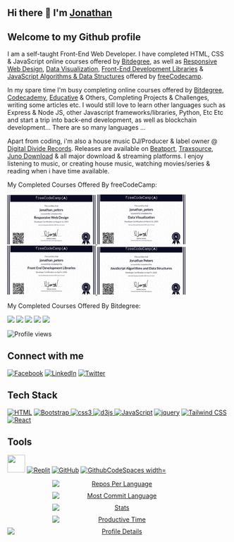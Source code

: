 ## Hi there 👋 I'm [Jonathan](https://qms85.github.io/MyPortfolio/) 
## Welcome to my Github profile

I am a self-taught Front-End Web Developer.
I have completed HTML, CSS & JavaScript online courses offered by [Bitdegree](https://www.bitdegree.org/courses/user/djjonnas/profile), as well as [Responsive Web Design](https://www.freecodecamp.org/certification/Jonathan_Peters/responsive-web-design), [Data Visualization](https://www.freecodecamp.org/certification/Jonathan_Peters/data-visualization),  [Front-End Development Libraries](https://www.freecodecamp.org/certification/Jonathan_Peters/front-end-development-libraries) & [JavaScript Algorithms & Data Structures](https://www.freecodecamp.org/certification/Jonathan_Peters/javascript-algorithms-and-data-structures-v8) offered by [freeCodecamp](https://www.freecodecamp.org/learn/).

In my spare time I'm busy completing online courses offered by [Bitdegree](https://www.bitdegree.org/courses/), [Codecademy](https://www.codecademy.com/), [Educative](https://www.educative.io/) & Others, Completing Projects & Challenges, writing some articles etc.
I would still love to learn other languages such as Express & Node JS, other Javascript frameworks/libraries, Python, Etc Etc and start a trip into back-end development, as well as blockchain development... There are so many languages ...

Apart from coding, i'm also a house music DJ/Producer & label owner @ [Digital Divide Records](https://digitaldividerecords-pty-ltd.github.io/DigitalDivideRecords/). Releases are available on [Beatport](https://www.beatport.com/label/digital-divide-records/100802), [Traxsource](https://www.traxsource.com/label/62753/), [Juno Download](https://www.junodownload.com/labels/Digital+Divide/) & all major download & streaming platforms.
I enjoy listening to music, or creating house music, watching movies/series & reading when i have time available.

My Completed Courses Offered By freeCodeCamp:

<a href="https://www.freecodecamp.org/certification/Jonathan_Peters/responsive-web-design">
<img src="./free1.png" alt="Responsive Web Design" width="200"/>
</a>
<a href="https://www.freecodecamp.org/certification/Jonathan_Peters/data-visualization">
<img src="./free2.png" alt="Data Visualization" width="200"/>
</a>
<a href="https://www.freecodecamp.org/certification/Jonathan_Peters/front-end-development-libraries">
<img src="./free3.png" alt="Front-End-Development-libraries" width="200"/>
</a>
<a href="https://www.freecodecamp.org/certification/Jonathan_Peters/javascript-algorithms-and-data-structures-v8">
<img src="free4.png" alt="JavaScript-Algorithms-And-Data-Structures" width="200"/>
</a>



My Completed Courses Offered By Bitdegree:


<img src="https://github.com/user-attachments/assets/be514097-5b73-4f73-9cfd-6fe565a87d61" width="200">
<img src="https://github.com/user-attachments/assets/641b9e92-c5eb-4a91-b3d1-fbfd4e622231" width="200">
<img src="https://github.com/user-attachments/assets/bc45719d-3444-41c6-bba1-e30f079d1739" width="200">
<img src="https://github.com/user-attachments/assets/771d59b9-a1e5-432b-a1d7-e2e54699d87e" width="200">
<img src="https://github.com/user-attachments/assets/aae7c9a7-a0ef-4f8e-8621-92cc54d5934f" width="200">



![Profile views](https://komarev.com/ghpvc/?username=QMS85&color=blue)




## Connect with me

<p align="left">
  <a href="https://www.facebook.com/2jonathanpeters" target="blank"><img src="https://cdn.jsdelivr.net/gh/devicons/devicon@latest/icons/facebook/facebook-original.svg" alt="Facebook" height="30" width="30"/></a>
  <a href="https://linkedin.com/in/2jonathanpeters" target="blank"><img src="https://cdn.jsdelivr.net/gh/devicons/devicon@latest/icons/linkedin/linkedin-original.svg" alt="LinkedIn" height="30" width="30"/></a>
  <a href="https://twitter.com/DJJonnas85" target="blank"> <img src="https://cdn.jsdelivr.net/gh/devicons/devicon@latest/icons/twitter/twitter-original.svg" alt="Twitter" height="30" width="30"/></a>
</p>

## Tech Stack

<p align="left">
  <a href="https://developer.mozilla.org/en-US/docs/Web/HTML" target="_blank"><img src="https://cdn.jsdelivr.net/gh/devicons/devicon@latest/icons/html5/html5-plain-wordmark.svg" alt="HTML" width="40" height="40"/></a>
  <a href="https://getbootstrap.com" target="_blank"><img src="https://cdn.jsdelivr.net/gh/devicons/devicon@latest/icons/bootstrap/bootstrap-original-wordmark.svg" alt="Bootstrap" width="40" height="40"/> </a>
<a href="https://developer.mozilla.org/en-US/docs/Web/CSS" target="_blank"><img src="https://cdn.jsdelivr.net/gh/devicons/devicon@latest/icons/css3/css3-plain-wordmark.svg" alt="css3" width="40" height="40"/>
  <a href="#"><img src="https://cdn.jsdelivr.net/gh/devicons/devicon@latest/icons/d3js/d3js-original.svg" alt="d3js" width="40" height="40"/>
  <a href="https://developer.mozilla.org/en-US/docs/Web/JavaScript" target="_blank"><img src="https://cdn.jsdelivr.net/gh/devicons/devicon@latest/icons/javascript/javascript-plain.svg" alt="JavaScript" width="40" height="40"/></a>
  <a href="#"><img src="https://cdn.jsdelivr.net/gh/devicons/devicon@latest/icons/jquery/jquery-plain-wordmark.svg" alt="jquery" width="40" height="40"/></a>
  <a href="https://tailwindcss.com/" target="_blank"><img src="https://cdn.jsdelivr.net/gh/devicons/devicon@latest/icons/tailwindcss/tailwindcss-original.svg" alt="Tailwind CSS" width="40" height="40"/></a>
  <a href="https://reactjs.org/" target="_blank"><img src="https://cdn.jsdelivr.net/gh/devicons/devicon@latest/icons/react/react-original.svg" alt="React" width="40" height="40"/></a>
</p>

## Tools

<p align="left">
  <a href="https://code.visualstudio.com/" target="_blank"> <img src="https://cdn.jsdelivr.net/gh/devicons/devicon@latest/icons/vscode/vscode-original.svg" width="40" height="40"/></a>
  <a href="https://replit.com/" target="_blank"><img src="https://cdn.jsdelivr.net/gh/devicons/devicon@latest/icons/replit/replit-original.svg" alt="Replit" width="40" height="40"/></a>
  <a href="https://github.com/" target="_blank"><img src="https://cdn.jsdelivr.net/gh/devicons/devicon@latest/icons/github/github-original.svg" alt="GitHub" width="40" height="40"/></a>
  <a href="https://github.com/" target="_blank"><img src="https://cdn.jsdelivr.net/gh/devicons/devicon@latest/icons/githubcodespaces/githubcodespaces-original.svg" alt="GithubCodeSpaces width="40" height="40"/>
</p>

<div align="center" style="display: flex; flex-wrap: wrap; gap: 10px; justify-content: center;">
  <img src="http://github-profile-summary-cards.vercel.app/api/cards/repos-per-language?username=QMS85&theme=github_dark" alt="Repos Per Language" width="300px">
  <img src="http://github-profile-summary-cards.vercel.app/api/cards/most-commit-language?username=QMS85&theme=github_dark" alt="Most Commit Language" width="300px">
  <img src="http://github-profile-summary-cards.vercel.app/api/cards/stats?username=QMS85&theme=github_dark" alt="Stats" width="300px">
  <img src="http://github-profile-summary-cards.vercel.app/api/cards/productive-time?username=QMS85&theme=github_dark&utcOffset=8" alt="Productive Time" width="300px">
  <img src="http://github-profile-summary-cards.vercel.app/api/cards/profile-details?username=QMS85&theme=github_dark" alt="Profile Details" width="600px">
</div>
